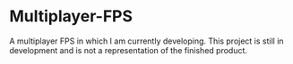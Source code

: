 # Multiplayer-FPS
A multiplayer FPS in which I am currently developing.
 This project is still in development and is not a representation of the finished product.
